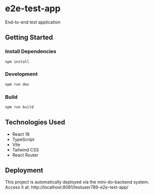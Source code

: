 # e2e-test-app

End-to-end test application

## Getting Started

### Install Dependencies

```bash
npm install
```

### Development

```bash
npm run dev
```

### Build

```bash
npm run build
```

## Technologies Used

- React 18
- TypeScript
- Vite
- Tailwind CSS
- React Router

## Deployment

This project is automatically deployed via the mini-do-backend system.
Access it at: http://localhost:8081/testuser789-e2e-test-app/